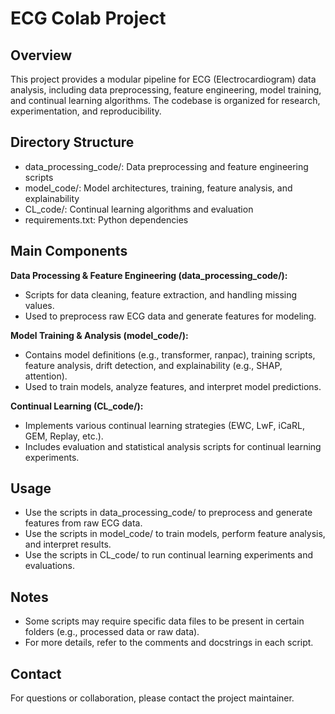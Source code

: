 # ECG Colab Project

## Overview
This project provides a modular pipeline for ECG (Electrocardiogram) data analysis, including data preprocessing, feature engineering, model training, and continual learning algorithms. The codebase is organized for research, experimentation, and reproducibility.

## Directory Structure
- data_processing_code/: Data preprocessing and feature engineering scripts
- model_code/: Model architectures, training, feature analysis, and explainability
- CL_code/: Continual learning algorithms and evaluation
- requirements.txt: Python dependencies

## Main Components

**Data Processing & Feature Engineering (data_processing_code/):**
- Scripts for data cleaning, feature extraction, and handling missing values.
- Used to preprocess raw ECG data and generate features for modeling.

**Model Training & Analysis (model_code/):**
- Contains model definitions (e.g., transformer, ranpac), training scripts, feature analysis, drift detection, and explainability (e.g., SHAP, attention).
- Used to train models, analyze features, and interpret model predictions.

**Continual Learning (CL_code/):**
- Implements various continual learning strategies (EWC, LwF, iCaRL, GEM, Replay, etc.).
- Includes evaluation and statistical analysis scripts for continual learning experiments.

## Usage
- Use the scripts in data_processing_code/ to preprocess and generate features from raw ECG data.
- Use the scripts in model_code/ to train models, perform feature analysis, and interpret results.
- Use the scripts in CL_code/ to run continual learning experiments and evaluations.

## Notes
- Some scripts may require specific data files to be present in certain folders (e.g., processed data or raw data).
- For more details, refer to the comments and docstrings in each script.

## Contact
For questions or collaboration, please contact the project maintainer.
